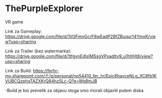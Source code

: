 # ThePurpleExplorer
VR game

Link za Gameplay:
https://drive.google.com/file/d/1Iil3FmnGcrF8wEadP2BfZBuqur14YmxK/view?usp=sharing

Link za Trailer (bez watermarka):
https://drive.google.com/file/d/1tfgynEdlsIMSsgVPxadltv9_u1htlHt8/view?usp=sharing

Link za Build:
https://ferhr-my.sharepoint.com/:f:/g/personal/np54410_fer_hr/Epic6havceNLg_XC8fb1KVUBCQzehqTAZXKrQ84hzSLc-Q?e=Wg8mJB

-Build je bio prevelik za objavu stoga smo morali objaviti putem diska
